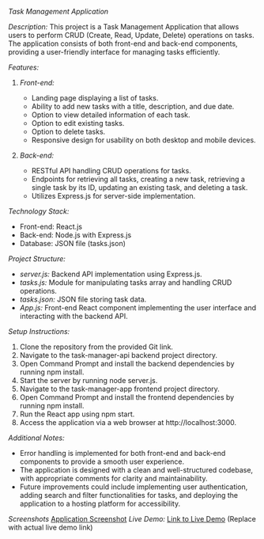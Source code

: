 *Task Management Application*

*Description:*
This project is a Task Management Application that allows users to perform CRUD (Create, Read, Update, Delete) operations on tasks. The application consists of both front-end and back-end components, providing a user-friendly interface for managing tasks efficiently.

*Features:*
1. *Front-end:*
   - Landing page displaying a list of tasks.
   - Ability to add new tasks with a title, description, and due date.
   - Option to view detailed information of each task.
   - Option to edit existing tasks.
   - Option to delete tasks.
   - Responsive design for usability on both desktop and mobile devices.

2. *Back-end:*
   - RESTful API handling CRUD operations for tasks.
   - Endpoints for retrieving all tasks, creating a new task, retrieving a single task by its ID, updating an existing task, and deleting a task.
   - Utilizes Express.js for server-side implementation.

*Technology Stack:*
- Front-end: React.js
- Back-end: Node.js with Express.js
- Database: JSON file (tasks.json)

*Project Structure:*
- *server.js:* Backend API implementation using Express.js.
- *tasks.js:* Module for manipulating tasks array and handling CRUD operations.
- *tasks.json:* JSON file storing task data.
- *App.js:* Front-end React component implementing the user interface and interacting with the backend API.

*Setup Instructions:*
1. Clone the repository from the provided Git link.
2. Navigate to the task-manager-api backend project directory.
3. Open Command Prompt and install the backend dependencies by running npm install.
4. Start the server by running node server.js.
5. Navigate to the task-manager-app frontend project directory.
6. Open Command Prompt and install the frontend dependencies by running npm install.
7. Run the React app using npm start.
8. Access the application via a web browser at http://localhost:3000.

*Additional Notes:*
- Error handling is implemented for both front-end and back-end components to provide a smooth user experience.
- The application is designed with a clean and well-structured codebase, with appropriate comments for clarity and maintainability.
- Future improvements could include implementing user authentication, adding search and filter functionalities for tasks, and deploying the application to a hosting platform for accessibility.

*Screenshots*
[Application Screenshot](https://drive.google.com/file/d/1JH7bJ6_-hZ-Aad9LD87DZiTusYE4AVhk/view?usp=sharing)
*Live Demo:*
[Link to Live Demo](#) (Replace with actual live demo link)

